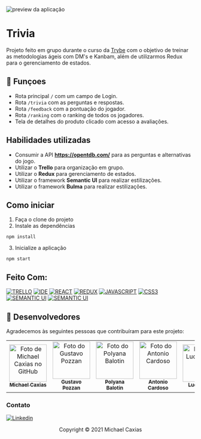 
<img src="https://i.imgur.com/4pSkWsd.gif" alt="preview da aplicação">

# Trivia

Projeto feito em grupo durante o curso da [Trybe](https://www.betrybe.com/) com o objetivo de treinar as metodologias ágeis com DM's e Kanbam, além de utilizarmos Redux para o gerenciamento de estados.

## 🔧 Funçoes

- Rota principal `/` com um campo de Login.
- Rota `/trivia` com as perguntas e respostas.
- Rota `/feedback` com a pontuação do jogador.
- Rota `/ranking` com o ranking de todos os jogadores.
- Tela de detalhes do produto clicado com acesso a avaliações.

## Habilidades utilizadas

- Consumir a API **https://opentdb.com/** para as perguntas e alternativas do jogo.
- Utilizar o **Trello** para organização em grupo.
- Utilizar o **Redux** para gerenciamento de estados.
- Utilizar o framework **Semantic UI** para realizar estilizações.
- Utilizar o framework **Bulma** para realizar estilizações.


## Como iniciar

1. Faça o clone do projeto
2. Instale as dependências
```shell
npm install
```
3. Inicialize a aplicação
```shell
npm start
```

## Feito Com:
[![TRELLO](https://img.shields.io/badge/Trello-0052CC?style=for-the-badge&logo=trello&logoColor=white)](https://trello.com/)
[![IDE](https://img.shields.io/badge/Visual_studio_code-0078D4?style=for-the-badge&logo=visual%20studio%20code&logoColor=white)](https://code.visualstudio.com/)
[![REACT](https://img.shields.io/badge/ReactJs-20232A?style=for-the-badge&logo=react&logoColor=61DAFB)](https://developer.mozilla.org/pt-BR/docs/Web/React)
[![REDUX](https://img.shields.io/badge/Redux-593D88?style=for-the-badge&logo=redux&logoColor=white)](https://redux.js.org/)
[![JAVASCRIPT](https://img.shields.io/badge/JavaScript-F7DF1E?style=for-the-badge&logo=javascript&logoColor=black)](https://developer.mozilla.org/pt-BR/docs/Web/JavaScript)
[![CSS3](https://img.shields.io/badge/CSS3-1572B6?style=for-the-badge&logo=css3&logoColor=white)](https://developer.mozilla.org/pt-BR/docs/Web/CSS)
[![SEMANTIC UI](https://img.shields.io/badge/semantic%20ui%20react-35BDB2?style=for-the-badge&logo=semanticuireact&logoColor=white)](https://semantic-ui.com/)
[![SEMANTIC UI](https://img.shields.io/badge/bulma-29BDB2?style=for-the-badge&logo=bulma&logoColor=white)](https://semantic-ui.com/)

## 🤝 Desenvolvedores

Agradecemos às seguintes pessoas que contribuíram para este projeto:

<table>
  <tr>
    <td align="center">
      <a href="https://github.com/michaelcaxias">
        <img src="https://avatars.githubusercontent.com/u/79621661" width="100px;" alt="Foto de Michael Caxias no GitHub"/><br>
        <sub>
          <b>Michael Caxias</b>
        </sub>
      </a>
    </td>
    <td align="center">
      <a href="https://github.com/gustavo-pd">
        <img src="https://avatars.githubusercontent.com/u/83844001?v=4" width="100px;" alt="Foto do Gustavo Pozzan"/><br>
        <sub>
          <b>Gustavo Pozzan</b>
        </sub>
      </a>
    </td>
    <td align="center">
      <a href="https://github.com/PolyanaBalotin">
        <img src="https://avatars.githubusercontent.com/u/83839441?v=4" width="100px;" alt="Foto do Polyana Balotin"/><br>
        <sub>
          <b>Polyana Balotin</b>
        </sub>
      </a>
    </td>
        <td align="center">
      <a href="https://github.com/AntonioJSCardoso">
        <img src="https://avatars.githubusercontent.com/u/83788410?v=4" width="100px;" alt="Foto do Antonio Cardoso"/><br>
        <sub>
          <b>Antonio Cardoso</b>
        </sub>
      </a>
    </td>
        <td align="center">
      <a href="https://github.com/demetriuspine">
        <img src="https://avatars.githubusercontent.com/u/80709985?v=4" width="100px;" alt="Foto do Lucas Pine"/><br>
        <sub>
          <b>Lucas Pine</b>
        </sub>
      </a>
    </td>
  </tr>
</table>



### Contato

[![Linkedin](https://img.shields.io/badge/LinkedIn-0077B5?style=for-the-badge&logo=linkedin&logoColor=white)](https://www.linkedin.com/in/michaelcaxias/)



<p align="center">Copyright © 2021 Michael Caxias</p>